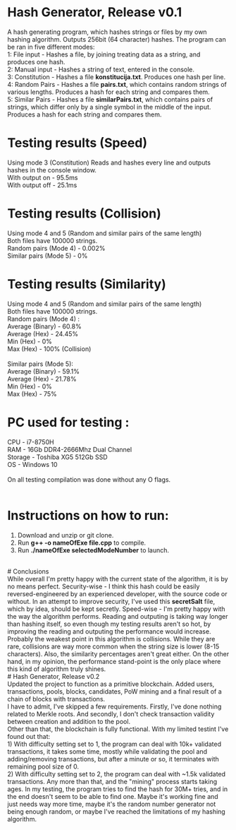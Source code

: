 # Hash Generator, Release v0.1
A hash generating program, which hashes strings or files by my own hashing algorithm. Outputs 256bit (64 character) hashes. 
The program can be ran in five different modes: <br/>
  1: File input - Hashes a file, by joining treating data as a string, and produces one hash. <br/>
  2: Manual input - Hashes a string of text, entered in the console.<br/>
  3: Constitution - Hashes a file <b>konstitucija.txt</b>. Produces one hash per line.<br/>
  4: Random Pairs - Hashes a file <b>pairs.txt</b>, which contains random strings of various lengths. Produces a hash for each string and compares them.<br/>
  5: Similar Pairs - Hashes a file <b>similarPairs.txt</b>, which contains pairs of strings, which differ only by a single symbol in the middle of the input. Produces a hash for each string and compares them.<br/>
# Testing results (Speed) <br/>
Using mode 3 (Constitution)
Reads and hashes every line and outputs hashes in the console window. <br/>
  With output on - 95.5ms<br/>
  With output off - 25.1ms<br/>
  
# Testing results (Collision) <br/>
Using mode 4 and 5 (Random and similar pairs of the same length) <br/>
Both files have 100000 strings. <br/>
  Random pairs (Mode 4) - 0.002%<br/>
  Similar pairs (Mode 5) - 0%<br/>

# Testing results (Similarity) <br/>
Using mode 4 and 5 (Random and similar pairs of the same length) <br/>
Both files have 100000 strings. <br/>
  Random pairs (Mode 4) :<br/>
    Average (Binary) - 60.8% <br/>
    Average (Hex) - 24.45% <br/>
    Min (Hex) - 0% <br/>
    Max (Hex) - 100% (Collision)<br/>
    <br/>
  Similar pairs (Mode 5):<br/>
    Average (Binary) - 59.1% <br/>
    Average (Hex) - 21.78% <br/>
    Min (Hex) - 0% <br/>
    Max (Hex) - 75% <br/>

# PC used for testing : <br/>
  CPU - i7-8750H<br/>
  RAM - 16Gb DDR4-2666Mhz Dual Channel<br/>
  Storage - Toshiba XG5 512Gb SSD<br/>
  OS - Windows 10 <br/>
  <br/>
  On all testing compilation was done without any O flags. <br/>
  <br/>

# Instructions on how to run: <br/>
  1. Download and unzip or git clone.
  2. Run <b>g++ -o nameOfExe file.cpp</b> to compile.
  3. Run <b>./nameOfExe selectedModeNumber</b> to launch.
  <br/>
 # Conclusions <br/>
 While overall I'm pretty happy with the current state of the algorithm, it is by no means perfect.
 Security-wise - I think this hash could be easily reversed-engineered by an experienced developer, with the source code or without. 
 In an attempt to improve security, I've used this <b>secretSalt</b> file, which by idea, should be kept secretly.
 Speed-wise - I'm pretty happy with the way the algorithm performs. 
 Reading and outputing is taking way longer than hashing itself, so even though my testing results aren't so hot, by improving the reading and outputing the performance would increase.
 Probably the weakest point in this algorithm is collisions. While they are rare, collisions are way more common when the string size is lower (8-15 characters). 
 Also, the similarity percentages aren't great either. 
 On the other hand, in my opinion, the performance stand-point is the only place where this kind of algorithm truly shines. 
 <br/>
 # Hash Generator, Release v0.2 <br/>
  Updated the project to function as a primitive blockchain. Added users, transactions, pools, blocks, candidates, PoW mining and a final result of a chain of blocks with transactions. <br/>
  I have to admit, I've skipped a few requirements. Firstly, I've done nothing related to Merkle roots. And secondly, I don't check transaction validity between creation and addition to the pool. <br/>
  Other than that, the blockchain is fully functional. With my limited testint I've found out that: <br/>
    1) With difficulty setting set to 1, the program can deal with 10k+ validated transactions, it takes some time, mostly while validating the pool and adding/removing transactions, but after a minute or so, it terminates with remaining pool size of 0. <br/>
    2) With difficulty setting set to 2, the program can deal with ~1.5k validated transactions. Any more than that, and the "mining" process starts taking ages. In my testing, the program tries to find the hash for 30M+ tries, and in the end doesn't seem to be able to find one. Maybe it's working fine and just needs way more time, maybe it's the random number generator not being enough random, or maybe I've reached the limitations of my hashing algorithm. <br/>
